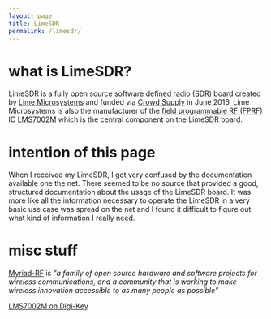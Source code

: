 ```yaml
---
layout: page
title: LimeSDR
permalink: /limesdr/
---
```


# what is LimeSDR?
LimeSDR is a fully open source [software defined radio (SDR)](https://en.wikipedia.org/wiki/Software-defined_radio) board created by [Lime Microsystems](http://www.limemicro.com/) and funded via [Crowd Supply](https://www.crowdsupply.com/lime-micro/limesdr) in June 2016. Lime Microsystems is also the manufacturer of the [field programmable RF (FPRF)](https://en.wikipedia.org/wiki/Field_Programmable_RF) IC [LMS7002M](http://www.limemicro.com/products/field-programmable-rf-ics-lms7002m/) which is the central component on the LimeSDR board.

# intention of this page
When I received my LimeSDR, I got very confused by the documentation available one the net. There seemed to be no source that provided a good, structured documentation about the usage of the LimeSDR board. It was more like all the information necessary to operate the LimeSDR in a very basic use case was spread on the net and I found it difficult to figure out what kind of information I really need.

# misc stuff
[Myriad-RF](https://github.com/myriadrf) is *"a family of open source hardware and software projects for wireless communications, and a community that is working to make wireless innovation accessible to as many people as possible"*

[LMS7002M on Digi-Key](https://www.digikey.de/product-detail/en/lime-microsystems-ltd/LMS7002M/1434-1003-ND/5012880)

